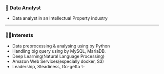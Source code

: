 ### 💾 Data Analyst

- Data analyst in an Intellectual Property industry

---

### 🐱‍🏍Interests

- Data preprocessing & analysing using by Python
- Handling big query using by MySQL, MariaDB.
- Deep Learning(Natural Language Processing) 
- Amazon Web Services(especially docker, S3)
- Leadership, Steadiness, Go-getta ✨
